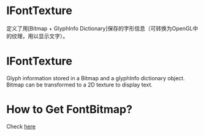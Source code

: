 ﻿# IFontTexture
定义了用[Bitmap + GlyphInfo Dictionary]保存的字形信息（可转换为OpenGL中的纹理，用以显示文字）。 
# IFontTexture
Glyph information stored in a Bitmap and a glyphInfo dictionary object. Bitmap can be transformed to a 2D texture to display text. 
# How to Get FontBitmap?
Check [here]()
